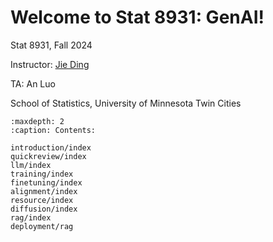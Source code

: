 # Welcome to Stat 8931: GenAI!

Stat 8931, Fall 2024

Instructor: [Jie Ding](https://jding.org)

TA: An Luo

School of Statistics, University of Minnesota Twin Cities


```{toctree}
:maxdepth: 2
:caption: Contents:

introduction/index
quickreview/index
llm/index
training/index
finetuning/index
alignment/index
resource/index
diffusion/index
rag/index
deployment/rag
```
